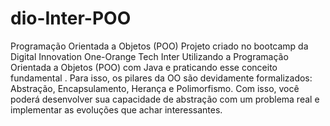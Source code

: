 # dio-Inter-POO
Programação Orientada a Objetos (POO) 
Projeto criado no bootcamp da Digital Innovation One-Orange Tech Inter
Utilizando a Programação Orientada a Objetos (POO) com Java e praticando esse conceito fundamental . 
Para isso, os pilares da OO são devidamente formalizados: Abstração, Encapsulamento, Herança e Polimorfismo. 
Com isso, você poderá desenvolver sua capacidade de abstração com um problema real e implementar as evoluções que achar interessantes.

